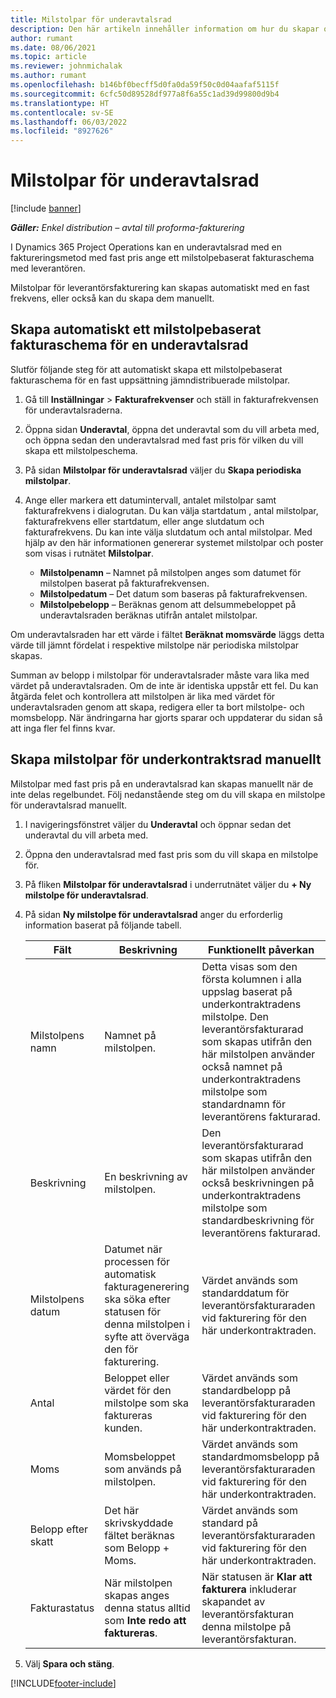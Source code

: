 ```yaml
---
title: Milstolpar för underavtalsrad
description: Den här artikeln innehåller information om hur du skapar och upprätthåller ett milstolpebaserat fakturaschema för en underleverantör med en leverantör.
author: rumant
ms.date: 08/06/2021
ms.topic: article
ms.reviewer: johnmichalak
ms.author: rumant
ms.openlocfilehash: b146bf0becff5d0fa0da59f50c0d04aafaf5115f
ms.sourcegitcommit: 6cfc50d89528df977a8f6a55c1ad39d99800d9b4
ms.translationtype: HT
ms.contentlocale: sv-SE
ms.lasthandoff: 06/03/2022
ms.locfileid: "8927626"
---
```

# <a name="subcontract-line-milestones"></a>Milstolpar för underavtalsrad

[!include [banner](../../includes/dataverse-preview.md)]

_**Gäller:** Enkel distribution – avtal till proforma-fakturering_

I Dynamics 365 Project Operations kan en underavtalsrad med en faktureringsmetod med fast pris ange ett milstolpebaserat fakturaschema med leverantören.

Milstolpar för leverantörsfakturering kan skapas automatiskt med en fast frekvens, eller också kan du skapa dem manuellt.

## <a name="automatically-create-a-milestone-based-invoice-schedule-for-a-subcontract-line"></a>Skapa automatiskt ett milstolpebaserat fakturaschema för en underavtalsrad

Slutför följande steg för att automatiskt skapa ett milstolpebaserat fakturaschema för en fast uppsättning jämndistribuerade milstolpar.

1. Gå till **Inställningar** > **Fakturafrekvenser** och ställ in fakturafrekvensen för underavtalsraderna.
2. Öppna sidan **Underavtal**, öppna det underavtal som du vill arbeta med, och öppna sedan den underavtalsrad med fast pris för vilken du vill skapa ett milstolpeschema.
3. På sidan **Milstolpar för underavtalsrad** väljer du **Skapa periodiska milstolpar**.
4. Ange eller markera ett datumintervall, antalet milstolpar samt fakturafrekvens i dialogrutan. Du kan välja startdatum , antal milstolpar, fakturafrekvens eller startdatum, eller ange slutdatum och fakturafrekvens. Du kan inte välja slutdatum och antal milstolpar.
Med hjälp av den här informationen genererar systemet milstolpar och poster som visas i rutnätet **Milstolpar**.

   - **Milstolpenamn** – Namnet på milstolpen anges som datumet för milstolpen baserat på fakturafrekvensen.
   - **Milstolpedatum** – Det datum som baseras på fakturafrekvensen.
   - **Milstolpebelopp** – Beräknas genom att delsummebeloppet på underavtalsraden beräknas utifrån antalet milstolpar.

Om underavtalsraden har ett värde i fältet **Beräknat momsvärde** läggs detta värde till jämnt fördelat i respektive milstolpe när periodiska milstolpar skapas.

Summan av belopp i milstolpar för underavtalsrader måste vara lika med värdet på underavtalsraden. Om de inte är identiska uppstår ett fel. Du kan åtgärda felet och kontrollera att milstolpen är lika med värdet för underavtalsraden genom att skapa, redigera eller ta bort milstolpe- och momsbelopp. När ändringarna har gjorts sparar och uppdaterar du sidan så att inga fler fel finns kvar.

## <a name="manually-create-subcontract-line-milestones"></a>Skapa milstolpar för underkontraktsrad manuellt

Milstolpar med fast pris på en underavtalsrad kan skapas manuellt när de inte delas regelbundet. Följ nedanstående steg om du vill skapa en milstolpe för underavtalsrad manuellt.

1. I navigeringsfönstret väljer du **Underavtal** och öppnar sedan det underavtal du vill arbeta med.
2. Öppna den underavtalsrad med fast pris som du vill skapa en milstolpe för.
3. På fliken **Milstolpar för underavtalsrad** i underrutnätet väljer du **+ Ny milstolpe för underavtalsrad**.
4. På sidan **Ny milstolpe för underavtalsrad** anger du erforderlig information baserat på följande tabell.

    | Fält | Beskrivning |Funktionellt påverkan|
    | --- | --- |----------------------|
    | Milstolpens namn | Namnet på milstolpen. |Detta visas som den första kolumnen i alla uppslag baserat på underkontraktradens milstolpe. Den leverantörsfakturarad som skapas utifrån den här milstolpen använder också namnet på underkontraktradens milstolpe som standardnamn för leverantörens fakturarad.|
    | Beskrivning | En beskrivning av milstolpen. |Den leverantörsfakturarad som skapas utifrån den här milstolpen använder också beskrivningen på underkontraktradens milstolpe som standardbeskrivning för leverantörens fakturarad.|
    | Milstolpens datum | Datumet när processen för automatisk fakturagenerering ska söka efter statusen för denna milstolpen i syfte att överväga den för fakturering.| Värdet används som standarddatum för leverantörsfakturaraden vid fakturering för den här underkontraktraden. |
    | Antal | Beloppet eller värdet för den milstolpe som ska faktureras kunden. |Värdet används som standardbelopp på leverantörsfakturaraden vid fakturering för den här underkontraktraden. |
    | Moms | Momsbeloppet som används på milstolpen.| Värdet används som standardmomsbelopp på leverantörsfakturaraden vid fakturering för den här underkontraktraden. |
    | Belopp efter skatt | Det här skrivskyddade fältet beräknas som Belopp + Moms.|Värdet används som standard på leverantörsfakturaraden vid fakturering för den här underkontraktraden. |
    | Fakturastatus | När milstolpen skapas anges denna status alltid som **Inte redo att faktureras**.|  När statusen är **Klar att fakturera** inkluderar skapandet av leverantörsfakturan denna milstolpe på leverantörsfakturan. |

5. Välj **Spara och stäng**.


[!INCLUDE[footer-include](../../includes/footer-banner.md)]

